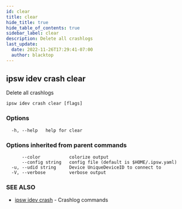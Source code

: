 ```yaml
---
id: clear
title: clear
hide_title: true
hide_table_of_contents: true
sidebar_label: clear
description: Delete all crashlogs
last_update:
  date: 2022-11-26T17:29:41-07:00
  author: blacktop
---
```

## ipsw idev crash clear

Delete all crashlogs

```
ipsw idev crash clear [flags]
```

### Options

```
  -h, --help   help for clear
```

### Options inherited from parent commands

```
      --color           colorize output
      --config string   config file (default is $HOME/.ipsw.yaml)
  -u, --udid string     Device UniqueDeviceID to connect to
  -V, --verbose         verbose output
```

### SEE ALSO

* [ipsw idev crash](/docs/cli/ipsw/idev/crash)	 - Crashlog commands

